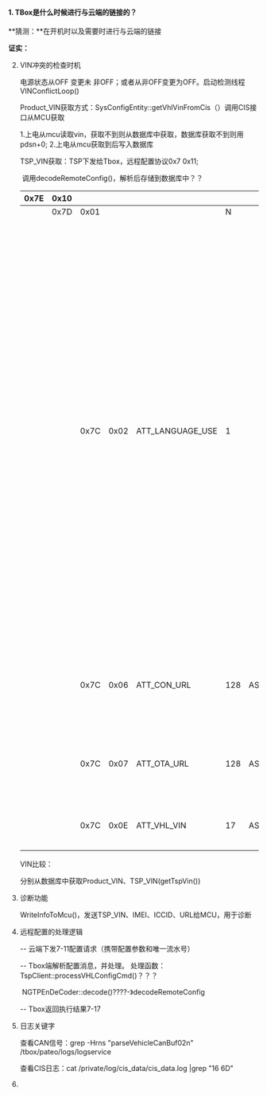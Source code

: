 #### 1. TBox是什么时候进行与云端的链接的？

**猜测：**在开机时以及需要时进行与云端的链接

**证实：**



2. VIN冲突的检查时机

   电源状态从OFF 变更未 非OFF；或者从非OFF变更为OFF。启动检测线程VINConflictLoop()

   Product_VIN获取方式：SysConfigEntity::getVhlVinFromCis（）调用CIS接口从MCU获取

   ​	1.上电从mcu读取vin，获取不到则从数据库中获取，数据库获取不到则用pdsn+0;
   ​	2.上电从mcu获取到后写入数据库

   TSP_VIN获取：TSP下发给Tbox，远程配置协议0x7 0x11; 

   ​	调用decodeRemoteConfig()，解析后存储到数据库中？？

   | 0x7E | 0x10 |      |      |                  |      |       |      |                                                              |                                     |
   | ---- | ---- | ---- | ---- | ---------------- | ---- | ----- | ---- | ------------------------------------------------------------ | ----------------------------------- |
   |      | 0x7D | 0x01 |      |                  | N    |       |      |                                                              |                                     |
   |      |      | 0x7C | 0x02 | ATT_LANGUAGE_USE | 1    |       |      | 0=法语 1=英语 2=德语 3=西班牙语 4=意大利语 5=葡萄牙语 6=荷兰语 7=希腊语 8=巴西葡萄牙语 9=繁体中文 10=简体中文 11=土耳其语 12=日语 13=俄语 | 固定值10=简体中文，后台不会更新下发 |
   |      |      | 0x7C | 0x06 | ATT_CON_URL      | 128  | ASCII |      | 连接东风TSP云平台的URL地址                                   | 固定值，后台不会更新下发            |
   |      |      | 0x7C | 0x07 | ATT_OTA_URL      | 128  | ASCII |      | Tbox OTA升级的URL                                            | 固定值，后台不会更新下发            |
   |      |      | 0x7C | 0x0E | ATT_VHL_VIN      | 17   | ASCII |      |                                                              | VIN冲突时下发                       |

   VIN比较：

   分别从数据库中获取Product_VIN、TSP_VIN(getTspVin())

3. 诊断功能

   WriteInfoToMcu()，发送TSP_VIN、IMEI、ICCID、URL给MCU，用于诊断

4. 远程配置的处理逻辑

   -- 云端下发7-11配置请求（携带配置参数和唯一流水号）

   -- Tbox端解析配置消息，并处理。 处理函数：TspClient::processVHLConfigCmd()？？？

   ​    NGTPEnDeCoder::decode()????-》decodeRemoteConfig

   -- Tbox返回执行结果7-17

5. 日志关键字

   查看CAN信号：grep -Hrns "parseVehicleCanBuf02n" /tbox/pateo/logs/logservice

   查看CIS日志：cat /private/log/cis_data/cis_data.log |grep "16 6D"

6. 

